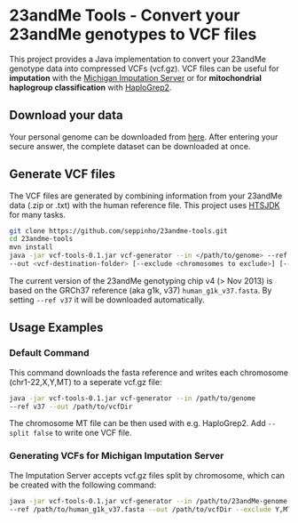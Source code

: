 # 23andMe Tools - Convert your 23andMe genotypes to VCF files

This project provides a Java implementation to convert your 23andMe genotype data into compressed VCFs (vcf.gz). VCF files can be useful for **imputation** with the [Michigan Imputation Server](https://imputationserver.sph.umich.edu) or for **mitochondrial haplogroup classification** with [HaploGrep2](http://haplogrep.uibk.ac.at).

## Download your data
Your personal genome can be downloaded from [here](https://www.23andme.com/you/download). After entering your secure answer, the complete dataset can be downloaded at once.

## Generate VCF files
The VCF files are generated by combining information from your 23andMe data (.zip or .txt) with the human reference file. This project uses [HTSJDK](https://github.com/samtools/htsjdk) for many tasks. 

```bash
git clone https://github.com/seppinho/23andme-tools.git
cd 23andme-tools
mvn install
java -jar vcf-tools-0.1.jar vcf-generator --in </path/to/genome> --ref </path/to/human_g1k_v37.fasta> 
--out <vcf-destination-folder> [--exclude <chromosomes to exclude>] [--split false]

```
The current version of the 23andMe genotyping chip v4 (> Nov 2013) is based on the GRCh37 reference (aka g1k, v37) ```human_g1k_v37.fasta```. By setting ```--ref v37``` it will be downloaded automatically.

## Usage Examples

### Default Command
This command downloads the fasta reference and writes each chromosome (chr1-22,X,Y,MT) to a seperate vcf.gz file:

```bash
java -jar vcf-tools-0.1.jar vcf-generator --in /path/to/genome
--ref v37 --out /path/to/vcfDir 
```
 The chromosome MT file can be then used with e.g. HaploGrep2. Add ```--split false``` to write one VCF file.

### Generating VCFs for Michigan Imputation Server
The Imputation Server accepts vcf.gz files split by chromosome, which can be created with the following command:
```bash
java -jar vcf-tools-0.1.jar vcf-generator --in /path/to/23andMe-genome.txt 
--ref /path/to/human_g1k_v37.fasta --out /path/to/vcfDir --exclude Y,MT
```
